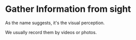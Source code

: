 # Gather Information from sight

As the name suggests, it's the visual perception.

We usually record them by videos or photos.
